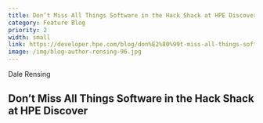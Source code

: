 ```yaml
---
title: Don’t Miss All Things Software in the Hack Shack at HPE Discover
category: Feature Blog
priority: 2
width: small
link: https://developer.hpe.com/blog/don%E2%80%99t-miss-all-things-software-in-the-hack-shack-at-hpe-discover/
image: /img/blog-author-rensing-96.jpg
---
```

Dale Rensing

## Don’t Miss All Things Software in the Hack Shack at HPE Discover
